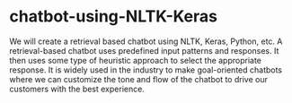 # chatbot-using-NLTK-Keras
We will create a retrieval based chatbot using NLTK, Keras, Python, etc. A retrieval-based chatbot uses predefined input patterns and responses. It then uses some type of heuristic approach to select the appropriate response. It is widely used in the industry to make goal-oriented chatbots where we can customize the tone and flow of the chatbot to drive our customers with the best experience. 
